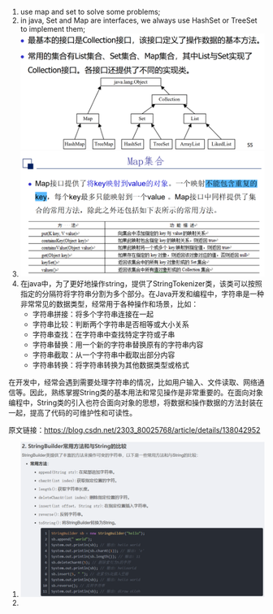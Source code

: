 1. use map and set to solve some problems;
2. in java, Set and Map are interfaces, we always use HashSet or TreeSet to implement them;![alt text](image-2.png)
3. ![alt text](image-3.png)
4. 在java中，为了更好地操作string，提供了StringTokenizer类，该类可以按照指定的分隔符将字符串分割为多个部分。在Java开发和编程中，字符串是一种非常常见的数据类型，经常用于各种操作和场景，比如：
   - 字符串拼接：将多个字符串连接在一起
   - 字符串比较：判断两个字符串是否相等或大小关系
   - 字符串查找：在字符串中查找特定字符或子串
   - 字符串替换：用一个新的字符串替换原有的字符串内容
   - 字符串截取：从一个字符串中截取出部分内容
   - 字符串转换：将字符串转换为其他数据类型或格式
  
在开发中，经常会遇到需要处理字符串的情况，比如用户输入、文件读取、网络通信等。因此，熟练掌握String类的基本用法和常见操作是非常重要的。在面向对象编程中，String类的引入也符合面向对象的思想，将数据和操作数据的方法封装在一起，提高了代码的可维护性和可读性。

                        
原文链接：https://blog.csdn.net/2303_80025768/article/details/138042952
1. ![alt text](image-4.png)
2. 